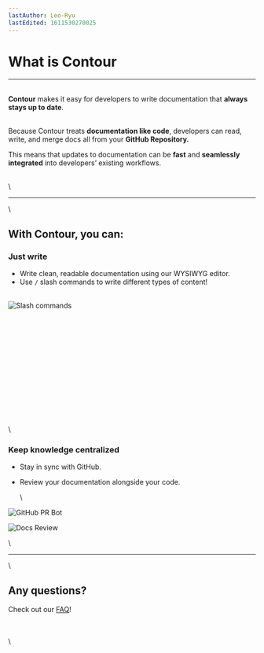 ```yaml
---
lastAuthor: Leo-Ryu
lastEdited: 1611530270025
---
```

# What is Contour


---

\
**Contour** makes it easy for developers to write documentation that **always stays up to date**.

\
Because Contour treats **documentation like code**, developers can read, write, and merge docs all from your **GitHub Repository.**

This means that updates to documentation can be **fast** and **seamlessly integrated** into developers’ existing workflows.

\
\

---

\
## With Contour, you can:

### Just write

* Write clean, readable documentation using our WYSIWYG editor.
* Use `/` slash commands to write different types of content!

\
![Slash commands](https://i.imgur.com/iEVzXkn.png "left-50")

\
\
\
\
\
\
\
\
\
\
\
\
\
\
### Keep knowledge centralized

* Stay in sync with GitHub.
* Review your documentation alongside your code.

  \

![GitHub PR Bot](https://i.imgur.com/CwBq6Tq.png)

![Docs Review](https://i.imgur.com/V0LLlhn.png)

\

---

\
## Any questions?

Check out our [FAQ](https://docs.contour.so/contour-labs/contour-docs/faq.md)!

\
\
\
